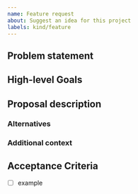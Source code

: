 ```yaml
---
name: Feature request
about: Suggest an idea for this project
labels: kind/feature
---
```

## Problem statement
<!-- Is your feature request related to a problem? Please provide a clear and concise description of what the problem is.
Ex. I'm always frustrated when [...]
This should be a user story! -->

## High-level Goals
<!-- list of high-level Acceptance Criteria/Goals (that is signed off by the team, and unchangeable) -->

## Proposal description
<!-- Describe the solution you'd like.
A clear and concise description of what you want to happen. -->

### Alternatives
<!-- Describe alternatives you've considered.
A clear and concise description of any alternative solutions or features you've considered. -->

### Additional context
<!-- Add any other context or screenshots about the feature request here. -->

## Acceptance Criteria
<!-- checklist of detailed Acceptance Criteria (that might extend over the lifetime of the card).
Use checkboxes to track each item. -->

- [ ] example

<!-- If applicable add a measure of complexity (story points)/time estimate to the title using [...pt] -->
